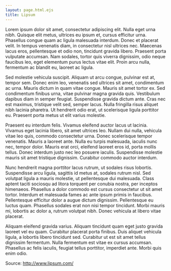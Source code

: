 ```yaml
---
layout: page.html.ejs
title: Lipsum
---
```


Lorem ipsum dolor sit amet, consectetur adipiscing elit. Nulla eget urna nibh. Quisque elit metus, ultrices eu ipsum et, cursus efficitur urna. Phasellus congue quam ac ligula malesuada interdum. Donec et placerat velit. In tempus venenatis diam, in consectetur nisl ultrices nec. Maecenas lacus eros, pellentesque et odio non, tincidunt gravida libero. Praesent porta vulputate accumsan. Nam sodales, tortor quis viverra dignissim, odio neque faucibus leo, eget elementum purus lectus vitae elit. Proin arcu nulla, fermentum ac blandit eu, laoreet ac ligula.

Sed molestie vehicula suscipit. Aliquam ut arcu congue, pulvinar est at, tempor sem. Donec enim leo, venenatis sed ultrices sit amet, condimentum ac urna. Mauris dictum in quam vitae congue. Mauris sit amet tortor ex. Sed condimentum finibus urna, vitae pulvinar magna gravida quis. Vestibulum dapibus diam in semper feugiat. Suspendisse gravida dictum ante. Cras nec est maximus, tristique velit sed, semper lacus. Nulla fringilla risus aliquet nibh lacinia pharetra. Ut hendrerit odio erat, ut scelerisque ligula porttitor eu. Praesent porta metus ut elit varius molestie.

Praesent eu interdum felis. Vivamus eleifend auctor lacus ut lacinia. Vivamus eget lacinia libero, sit amet ultrices leo. Nullam dui nulla, vehicula vitae leo quis, commodo consectetur urna. Donec scelerisque tempor venenatis. Mauris a laoreet ante. Nulla eu turpis malesuada, iaculis nunc nec, tempor dolor. Mauris erat orci, eleifend laoreet eros id, porta mollis tellus. Donec interdum justo nec leo posuere iaculis. Suspendisse molestie mauris sit amet tristique dignissim. Curabitur commodo auctor interdum.

Nunc hendrerit magna porttitor lacus rutrum, ut sodales risus lobortis. Suspendisse arcu ligula, sagittis id metus at, sodales rutrum nisl. Sed volutpat ligula a mauris molestie, ut pellentesque dui malesuada. Class aptent taciti sociosqu ad litora torquent per conubia nostra, per inceptos himenaeos. Phasellus a dolor commodo est cursus consectetur ut sit amet tortor. Interdum et malesuada fames ac ante ipsum primis in faucibus. Pellentesque efficitur dolor a augue dictum dignissim. Pellentesque eu luctus quam. Phasellus sodales erat non nisi tempor tincidunt. Morbi mauris mi, lobortis ac dolor a, rutrum volutpat nibh. Donec vehicula at libero vitae placerat.

Aliquam eleifend gravida varius. Aliquam tincidunt quam eget justo gravida laoreet vel eu quam. Curabitur placerat porta finibus. Duis aliquet vehicula ligula, a lobortis libero tincidunt sed. Curabitur ut est sit amet tellus dignissim fermentum. Nulla fermentum est vitae ex cursus accumsan. Phasellus ac felis iaculis, feugiat tellus porttitor, imperdiet ante. Morbi quis enim odio.

Source: http://www.lipsum.com/
